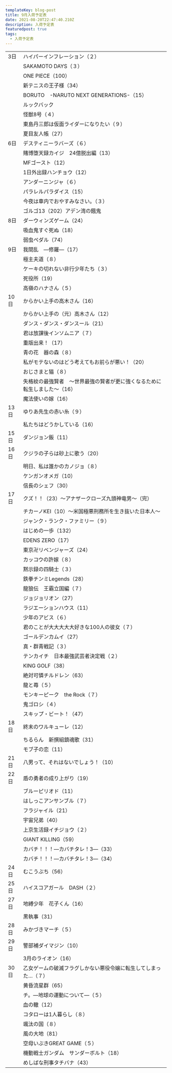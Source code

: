 ```yaml
---
templateKey: blog-post
title: 9月入荷予定表
date: 2021-08-20T22:47:40.210Z
description: 入荷予定表
featuredpost: true
tags:
  - 入荷予定表
---
```

|                        |                                        |
| ---------------------- | -------------------------------------- |
| <!--StartFragment-->3日 | ハイパーインフレーション（２）                        |
| 　                      | SAKAMOTO DAYS（３）                       |
| 　                      | ONE PIECE（100）                         |
| 　                      | 新テニスの王子様（34）                           |
| 　                      | BORUTO　-NARUTO NEXT GENERATIONS-（15）   |
| 　                      | ルックバック                                 |
| 　                      | 怪獣8号（４）                                |
| 　                      | 東島丹三郎は仮面ライダーになりたい（９）                   |
| 　                      | 夏目友人帳（27）                              |
| 6日                     | デスティニーラバーズ（６）                          |
| 　                      | 賭博堕天録カイジ　24億脱出編（13）                    |
| 　                      | MFゴースト（12）                             |
| 　                      | 1日外出録ハンチョウ（12）                         |
| 　                      | アンダーニンジャ（６）                            |
| 　                      | パラレルパラダイス（15）                          |
| 　                      | 今夜は車内でおやすみなさい。（３）                      |
| 　                      | ゴルゴ13（202）アデン湾の餓鬼                      |
| 8日                     | ダーウィンズゲーム（24）                          |
| 　                      | 吸血鬼すぐ死ぬ（18）                            |
| 　                      | 弱虫ペダル（74）                              |
| 9日                     | 我間乱　―修羅―（17）                           |
| 　                      | 極主夫道（８）                                |
| 　                      | ケーキの切れない非行少年たち（３）                      |
| 　                      | 死役所（19）                                |
| 　                      | 高嶺のハナさん（５）                             |
| 10日                    | からかい上手の高木さん（16）                        |
| 　                      | からかい上手の（元）高木さん（12）                     |
| 　                      | ダンス・ダンス・ダンスール（21）                      |
| 　                      | 君は放課後インソムニア（７）                         |
| 　                      | 重版出来！（17）                              |
| 　                      | 青の花　器の森（８）                             |
| 　                      | 私がモテないのはどう考えてもお前らが悪い！（20）              |
| 　                      | おじさまと猫（８）                              |
| 　                      | 失格紋の最強賢者　～世界最強の賢者が更に強くなるために転生しました～（16） |
| 　                      | 魔法使いの嫁（16）                             |
| 13日                    | ゆりあ先生の赤い糸（９）                           |
| 　                      | 私たちはどうかしている（16）                        |
| 15日                    | ダンジョン飯（11）                             |
| 16日                    | クジラの子らは砂上に歌う（20）                       |
| 　                      | 明日、私は誰かのカノジョ（８）                        |
| 　                      | ケンガンオメガ（10）                            |
| 　                      | 信長のシェフ（30）                             |
| 17日                    | クズ！！（23）～アナザークローズ九頭神竜男～（完）             |
| 　                      | チカーノKEI（10）～米国極悪刑務所を生き抜いた日本人～          |
| 　                      | ジャンク・ランク・ファミリー（９）                      |
| 　                      | はじめの一歩（132）                            |
| 　                      | EDENS ZERO（17）                         |
| 　                      | 東京卍リベンジャーズ（24）                         |
| 　                      | カッコウの許嫁（８）                             |
| 　                      | 黙示録の四騎士（３）                             |
| 　                      | 鉄拳チンミLegends（28）                       |
| 　                      | 龍狼伝　王霸立国編（７）                           |
| 　                      | ジョジョリオン（27）                            |
| 　                      | ラジエーションハウス（11）                         |
| 　                      | 少年のアビス（６）                              |
| 　                      | 君のことが大大大大大好きな100人の彼女（７）                |
| 　                      | ゴールデンカムイ（27）                           |
| 　                      | 真・群青戦記（３）                              |
| 　                      | テンカイチ　日本最強武芸者決定戦（２）                    |
| 　                      | KING GOLF（38）                          |
| 　                      | 絶対可憐チルドレン（63）                          |
| 　                      | 龍と苺（５）                                 |
| 　                      | モンキーピーク　the Rock（７）                    |
| 　                      | 鬼ゴロシ（４）                                |
| 　                      | スキップ・ビート！（47）                          |
| 18日                    | 終末のワルキューレ（12）                          |
| 　                      | ちるらん　新撰組鎮魂歌（31）                        |
| 　                      | モブ子の恋（11）                              |
| 21日                    | 八男って、それはないでしょう！（10）                    |
| 22日                    | 盾の勇者の成り上がり（19）                         |
| 　                      | ブルーピリオド（11）                            |
| 　                      | はしっこアンサンブル（７）                          |
| 　                      | フラジャイル（21）                             |
| 　                      | 宇宙兄弟（40）                               |
| 　                      | 上京生活録イチジョウ（２）                          |
| 　                      | GIANT KILLING（59）                      |
| 　                      | カバチ！！！―カバチタレ！3―（33）                    |
| 　                      | カバチ！！！―カバチタレ！3―（34）                    |
| 24日                    | むこうぶち（56）                              |
| 25日                    | ハイスコアガール　DASH（２）                       |
| 27日                    | 地縛少年　花子くん（16）                          |
| 　                      | 黒執事（31）                                |
| 28日                    | みかづきマーチ（５）                             |
| 29日                    | 警部補ダイマジン（10）                           |
| 　                      | 3月のライオン（16）                            |
| 30日                    | 乙女ゲームの破滅フラグしかない悪役令嬢に転生してしまった…（７）       |
| 　                      | 黄昏流星群（65）                              |
| 　                      | チ。―地球の運動について―（５）                       |
| 　                      | 血の轍（12）                                |
| 　                      | コタローは1人暮らし（８）                          |
| 　                      | 颯汰の国（８）                                |
| 　                      | 風の大地（81）                               |
| 　                      | 空母いぶきGREAT GAME（５）                     |
| 　                      | 機動戦士ガンダム　サンダーボルト（18）                   |
| 　                      | めしばな刑事タチバナ（43）<!--EndFragment-->       |